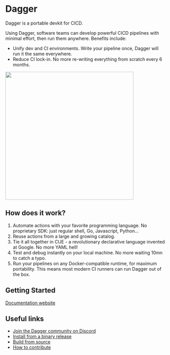 # Dagger

Dagger is a portable devkit for CICD.

Using Dagger, software teams can develop powerful CICD pipelines with minimal effort, then run them anywhere. Benefits include:

* Unify dev and CI environments. Write your pipeline once, Dagger will run it the same everywhere.
* Reduce CI lock-in. No more re-writing everything from scratch every 6 months.

<img src="https://user-images.githubusercontent.com/216487/122216381-328a3500-ce61-11eb-907f-d2b6f66b3b10.png" width="400" />

## How does it work?

1. Automate actions with your favorite programming language. No proprietary SDK: just regular shell, Go, Javascript, Python...
2. Reuse actions from a large and growing catalog.
3. Tie it all together in CUE - a revolutionary declarative language invented at Google. No more YAML hell!
4. Test and debug instantly on your local machine. No more waiting 10mn to catch a typo.
5. Run your pipelines on any Docker-compatible runtime, for maximum portability. This means most modern CI runners can run Dagger out of the box.

## Getting Started

[Documentation website](https://docs.dagger.io/)

## Useful links

* [Join the Dagger community on Discord](https://discord.gg/ufnyBtc8uY)
* [Install from a binary release](https://docs.dagger.io/1001/install/)
* [Build from source](https://docs.dagger.io/1001/install/#option-4-install-from-source)
* [How to contribute](CONTRIBUTING.md)
